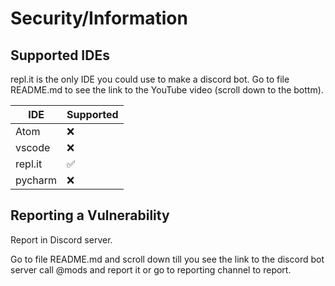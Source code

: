 # Security/Information

## Supported IDEs

repl.it is the only IDE you could use to make a discord bot. Go to file README.md 
to see the link to the YouTube video (scroll down to the bottm).

|   IDE   | Supported         |
| ------- | ------------------|
| Atom    | :x:               |
| vscode  | :x:               |
| repl.it | :white_check_mark:|
| pycharm | :x:               |

## Reporting a Vulnerability

Report in Discord server.

Go to file README.md and scroll down till you see the link to the discord bot server call @mods and report it or go to reporting channel to report.

